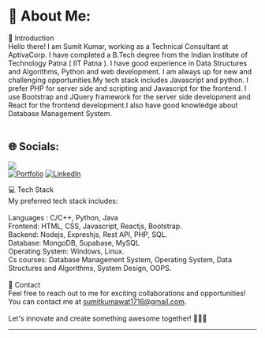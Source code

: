 # 💫 About Me:
👋 Introduction<br>Hello there! I am Sumit Kumar, working as a Technical Consultant at AptivaCorp. I have completed a B.Tech degree from the Indian Institute of Technology Patna ( IIT Patna ). I have good experience in Data Structures and Algorithms, Python and web development. I am always up for new and challenging opportunities.My tech stack includes Javascript and python. I prefer PHP for server side and scripting and Javascript for the frontend. I use Bootstrap and JQuery framework for the server side development and React for the frontend development.I also have good knowledge about Database Management System.<br><br>

## 🌐 Socials:
[![](https://visitcount.itsvg.in/api?id=TAbhay&label=Profile%20Views&color=0&icon=0&pretty=false)](https://visitcount.itsvg.in) <br>
[![Portfolio](https://img.shields.io/badge/Portfolio-8A2BE2)](https://sumit-me.github.io/) 
[![LinkedIn](https://img.shields.io/badge/LinkedIn-%230077B5.svg?logo=linkedin&logoColor=white)](https://www.linkedin.com/in/sumit-kumar-634304209/) 

💻 Tech Stack<br>My preferred tech stack includes:<br><br>Languages : C/C++, Python, Java<br> Frontend: HTML, CSS, Javascript, Reactjs, Bootstrap. <br> Backend: Nodejs, Expreshjs, Rest API, PHP, SQL.<br> Database: MongoDB, Supabase, MySQL <br> Operating System: Windows, Linux.<br> Cs courses:  Database Management System, Operating System, Data Structures and Algorithms, System Design, OOPS. <br> <br> 📧 Contact<br>Feel free to reach out to me for exciting collaborations and opportunities! <br>You can contact me at sumitkumawat1716@gmail.com.<br><br>Let's innovate and create something awesome together! 👨‍💻🌟

---


<!-- Proudly created with GPRM ( https://gprm.itsvg.in ) -->
